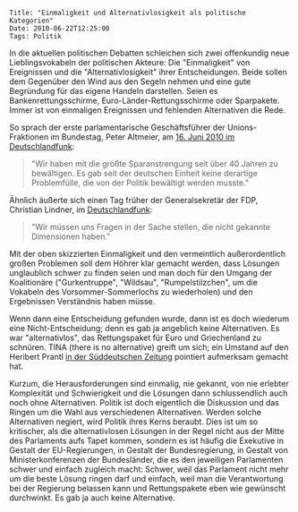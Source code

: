 	Title: "Einmaligkeit und Alternativlosigkeit als politische Kategorien"
	Date: 2010-06-22T12:25:00
	Tags: Politik

In die aktuellen politischen Debatten schleichen sich zwei offenkundig
neue Lieblingsvokabeln der politischen Akteure: Die "Einmaligkeit" von
Ereignissen und die "Alternativlosigkeit" ihrer Entscheidungen. Beide
sollen dem Gegenüber den Wind aus den Segeln nehmen und eine gute
Begründung für das eigene Handeln darstellen. Seien es
Bankenrettungsschirme, Euro-Länder-Rettungsschirme oder Sparpakete.
Immer ist von einmaligen Ereignissen und fehlenden Alternativen die
Rede.

So sprach der erste parlamentarische Geschäftsführer der
Unions-Fraktionen im Bundestag, Peter Altmeier, am [16. Juni 2010 im Deutschlandfunk](http://www.dradio.de/dlf/sendungen/interview_dlf/1204454/):

> "Wir haben mit die größte Sparanstrengung seit über 40 Jahren zu
> bewältigen. Es gab seit der deutschen Einheit keine derartige
> Problemfülle, die von der Politik bewältigt werden musste."

Ähnlich äußerte sich einen Tag früher der Generalsekretär der FDP,
Christian Lindner, im
[Deutschlandfunk](http://www.dradio.de/dlf/sendungen/interview_dlf/1203633/):

> "Wir müssen uns Fragen in der Sache stellen, die nicht gekannte
> Dimensionen haben."

Mit der oben skizzierten Einmaligkeit und den vermeintlich
außerordentlich großen Problemen soll dem Höhrer klar gemacht werden,
dass Lösungen unglaublich schwer zu finden seien und man doch für den
Umgang der Koalitionäre ("Gurkentruppe", "Wildsau", "Rumpelstilzchen",
um die Vokabeln des Vorsommer-Sommerlochs zu wiederholen) und den
Ergebnissen Verständnis haben müsse.

Wenn dann eine Entscheidung gefunden wurde, dann ist es doch wiederum
eine Nicht-Entscheidung; denn es gab ja angeblich keine Alternativen. Es
war "alternativlos", das Rettungspaket für Euro und Griechenland zu
schnüren. TINA (there is no alternative) greift um sich; ein Umstand auf
den Heribert Prantl
[in der Süddeutschen Zeitung](http://www.sueddeutsche.de/politik/fuehrung-fall-merkel-fuer-angie-kommt-tina-1.944947) 
pointiert aufmerksam gemacht hat.

Kurzum, die Herausforderungen sind einmalig, nie gekannt, von nie
erlebter Komplexität und Schwierigkeit und die Lösungen dann
schlussendlich auch noch ohne Alternativen. Politik ist doch eigentlich
die Diskussion und das Ringen um die Wahl aus verschiedenen
Alternativen. Werden solche Alternativen negiert, wird Politik ihres
Kerns beraubt. Dies ist um so kritischer, als die alternativlosen
Lösungen in der Regel nicht aus der Mitte des Parlaments aufs Tapet
kommen, sondern es ist häufig die Exekutive in Gestalt der
EU-Regierungen, in Gestalt der Bundesregierung, in Gestalt von
Ministerkonferenzen der Bundesländer, die es den jeweiligen Parlamenten
schwer und einfach zugleich macht: Schwer, weil das Parlament nicht mehr
um die beste Lösung ringen darf und einfach, weil man die Verantwortung
bei der Regierung belassen kann und Rettungspakete eben wie gewünscht
durchwinkt. Es gab ja auch keine Alternative.

